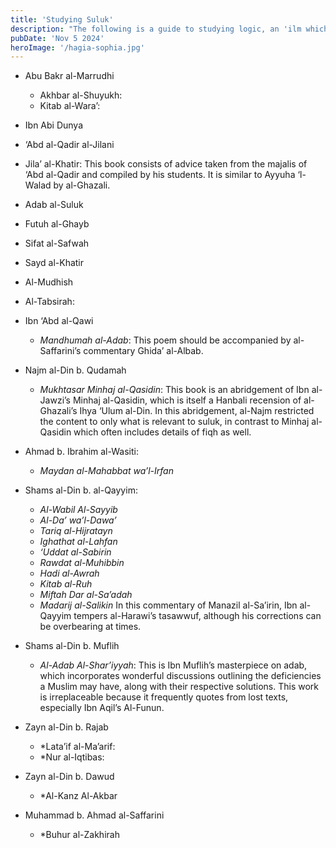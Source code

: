 ```yaml
---
title: 'Studying Suluk'
description: "The following is a guide to studying logic, an 'ilm which is critical for attaining mastery in other 'ulum. It is is drawn from the suggestions of Sh. Amr Abu Ayyub."
pubDate: 'Nov 5 2024'
heroImage: '/hagia-sophia.jpg'
---
```


- Abu Bakr al-Marrudhi
    - Akhbar al-Shuyukh: 
    - Kitab al-Wara’:

- Ibn Abi Dunya

- ‘Abd al-Qadir al-Jilani

- Jila’ al-Khatir: This book consists of advice taken from the majalis of ‘Abd al-Qadir and compiled by his students. It is similar to Ayyuha ‘l-Walad by al-Ghazali. 
- Adab al-Suluk 
- Futuh al-Ghayb
- Sifat al-Safwah
- Sayd al-Khatir 
- Al-Mudhish
- Al-Tabsirah:

- Ibn ‘Abd al-Qawi

    - *Mandhumah al-Adab*: This poem should be accompanied by al-Saffarini’s commentary Ghida’ al-Albab.
    
- Najm al-Din b. Qudamah

    - *Mukhtasar Minhaj al-Qasidin*: This book is an abridgement of Ibn al-Jawzi’s Minhaj al-Qasidin, which is itself a Hanbali recension of al-Ghazali’s Ihya ‘Ulum al-Din. In this abridgement, al-Najm restricted the content to only what is relevant to suluk, in contrast to Minhaj al-Qasidin which often includes details of fiqh as well.

- Ahmad b. Ibrahim al-Wasiti:

    - *Maydan al-Mahabbat wa’l-Irfan*

- Shams al-Din b. al-Qayyim:
    - *Al-Wabil Al-Sayyib*
    - *Al-Da’ wa’l-Dawa’*
    - *Tariq al-Hijratayn*
    - *Ighathat al-Lahfan*
    - *‘Uddat al-Sabirin*
    - *Rawdat al-Muhibbin*
    - *Hadi al-Awrah*
    - *Kitab al-Ruh*
    - *Miftah Dar al-Sa’adah*
    - *Madarij al-Salikin* In this commentary of Manazil al-Sa’irin, Ibn al-Qayyim tempers al-Harawi’s tasawwuf, although his corrections can be overbearing at times. 

- Shams al-Din b. Muflih

    - *Al-Adab Al-Shar’iyyah*: This is Ibn Muflih’s masterpiece on adab, which incorporates wonderful discussions outlining the deficiencies a Muslim may have, along with their respective solutions. This work is irreplaceable because it frequently quotes from lost texts, especially Ibn Aqil’s Al-Funun.

- Zayn al-Din b. Rajab

    - *Lata’if al-Ma’arif:
    - *Nur al-Iqtibas:

- Zayn al-Din b. Dawud

    - *Al-Kanz Al-Akbar

- Muhammad b. Ahmad al-Saffarini

    - *Buhur al-Zakhirah
